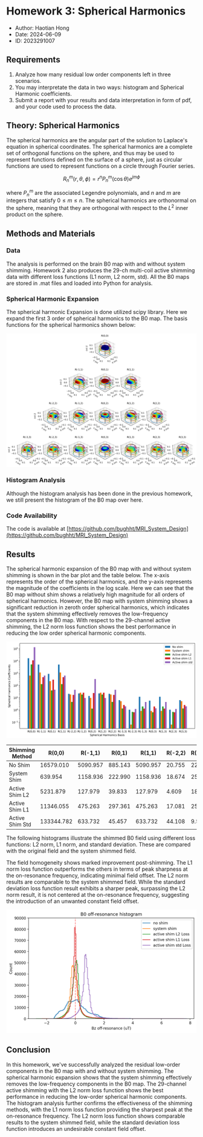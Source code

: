 # Homework 3: Spherical Harmonics

+ Author: Haotian Hong
+ Date: 2024-06-09
+ ID: 2023291007

## Requirements

1. Analyze how many residual low order components left in three scenarios.
2. You may interpretate the data in two ways: histogram and Spherical Harmonic coefficients.
3. Submit a report with your results and data interpretation in form of pdf, and your code used to process the data.

## Theory: Spherical Harmonics

The spherical harmonics are the angular part of the solution to Laplace's equation in spherical coordinates. The spherical harmonics are a complete set of orthogonal functions on the sphere, and thus may be used to represent functions defined on the surface of a sphere, just as circular functions are used to represent functions on a circle through Fourier series.

$$R_n^m(r,\theta,\phi) = r^nP_n^m(\cos\theta)e^{jm\phi}$$

where $P_n^m$ are the associated Legendre polynomials, and $n$ and $m$ are integers that satisfy $0\leq m\leq n$. The spherical harmonics are orthonormal on the sphere, meaning that they are orthogonal with respect to the $L^2$ inner product on the sphere.

## Methods and Materials

### Data

The analysis is performed on the brain B0 map with and without system shimming. Homework 2 also produces the 29-ch multi-coil active shimming data with different loss functions (L1 norm, L2 norm, std). All the B0 maps are stored in .mat files and loaded into Python for analysis.

### Spherical Harmonic Expansion

The spherical harmonic Expansion is done utilized scipy library. Here we expand the first 3 order of spherical harmonics to the B0 map. The basis functions for the spherical harmonics shown below:

![](figs/SP_basis.png)

### Histogram Analysis

Although the histogram analysis has been done in the previous homework, we still present the histogram of the B0 map over here.

### Code Availability

The code is available at [https://github.com/bughht/MRI_System_Design](https://github.com/bughht/MRI_System_Design)

## Results

The spherical harmonic expansion of the B0 map with and without system shimming is shown in the bar plot and the table below. The x-axis represents the order of the spherical harmonics, and the y-axis represents the magnitude of the coefficients in the log scale. Here we can see that the B0 map without shim shows a relatively high magnitude for all orders of spherical harmonics. However, the B0 map with system shimming shows a significant reduction in zeroth order spherical harmonics, which indicates that the system shimming effectively removes the low-frequency components in the B0 map. With respect to the 29-channel active shimming, the L2 norm loss function shows the best performance in reducing the low order spherical harmonic components.

![](figs/SP%20bar.png)

|Shimming Method|R(0,0)|R(-1,1)|R(0,1)|R(1,1)|R(-2,2)|R(-1,2)|R(0,2)|R(1,2)|R(2,2)|R(-3,3)|R(-2,3)|R(-1,3)|R(0,3)|R(1,3)|R(2,3)|
|---|---|---|---|---|---|---|---|---|---|---|---|---|---|---|---|
| No Shim | 16579.010 | 5090.957 | 885.143 | 5090.957 | 20.755 | 22.654 | 14.172 | 22.654 | 20.755 | 6.519 | 1.057 | 11.846 | 5.758 | 11.846 | 1.057 | 6.519 | 
| System Shim | 639.954 | 1158.936 | 222.990 | 1158.936 | 18.674 | 25.885 | 9.885 | 25.885 | 18.674 | 5.263 | 0.064 | 0.835 | 0.830 | 0.835 | 0.064 | 5.263 | 
| Active Shim L2 | 5231.879 | 127.979 | 39.833 | 127.979 | 4.609 | 18.505 | 1.307 | 18.505 | 4.609 | 1.325 | 0.706 | 1.932 | 0.661 | 1.932 | 0.706 | 1.325 | 
| Active Shim L1 | 11346.055 | 475.263 | 297.361 | 475.263 | 17.081 | 25.539 | 24.252 | 25.539 | 17.081 | 2.547 | 0.657 | 1.310 | 1.927 | 1.310 | 0.657 | 2.547 | 
| Active Shim Std | 133344.782 | 633.732 | 45.457 | 633.732 | 44.108 | 9.537 | 333.521 | 9.537 | 44.108 | 2.010 | 1.228 | 4.579 | 1.370 | 4.579 | 1.228 | 2.010 | 

The following histograms illustrate the shimmed B0 field using different loss functions: L2 norm, L1 norm, and standard deviation. These are compared with the original field and the system shimmed field.

The field homogeneity shows marked improvement post-shimming. The L1 norm loss function outperforms the others in terms of peak sharpness at the on-resonance frequency, indicating minimal field offset. The L2 norm results are comparable to the system shimmed field. While the standard deviation loss function result exhibits a sharper peak, surpassing the L2 norm result, it is not centered at the on-resonance frequency, suggesting the introduction of an unwanted constant field offset.

![hist](figs/hist.png)

## Conclusion

In this homework, we've successfully analyzed the residual low-order components in the B0 map with and without system shimming. The spherical harmonic expansion shows that the system shimming effectively removes the low-frequency components in the B0 map. The 29-channel active shimming with the L2 norm loss function shows the best performance in reducing the low-order spherical harmonic components. The histogram analysis further confirms the effectiveness of the shimming methods, with the L1 norm loss function providing the sharpest peak at the on-resonance frequency. The L2 norm loss function shows comparable results to the system shimmed field, while the standard deviation loss function introduces an undesirable constant field offset.